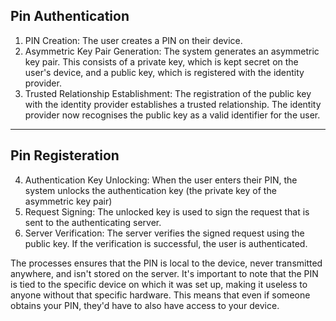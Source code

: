 ## Pin Authentication

1. PIN Creation: The user creates a PIN on their device.
2. Asymmetric Key Pair Generation: The system generates an asymmetric key pair. This consists of a private key, which is kept secret on the user's device, and a public key, which is registered with the identity provider.
3. Trusted Relationship Establishment: The registration of the public key with the identity provider establishes a trusted relationship. The identity provider now recognises the public key as a valid identifier for the user.

---

## Pin Registeration

4. Authentication Key Unlocking: When the user enters their PIN, the system unlocks the authentication key (the private key of the asymmetric key pair)
5. Request Signing: The unlocked key is used to sign the request that is sent to the authenticating server.
6. Server Verification: The server verifies the signed request using the public key. If the verification is successful, the user is authenticated.

The processes ensures that the PIN is local to the device, never transmitted anywhere, and isn't stored on the server. It's important to note that the PIN is tied to the specific device on which it was set up, making it useless to anyone without that specific hardware. This means that even if someone obtains your PIN, they'd have to also have access to your device.